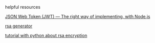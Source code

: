 helpful resources

[JSON Web Token (JWT) — The right way of implementing, with Node.js](https://siddharthac6.medium.com/json-web-token-jwt-the-right-way-of-implementing-with-node-js-65b8915d550e)

[rsa generator](http://travistidwell.com/jsencrypt/demo/)

[tutorial with python about rsa encryption](https://blog.miguelgrinberg.com/post/json-web-tokens-with-public-key-signatures)
